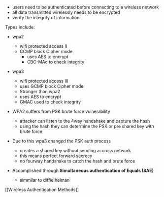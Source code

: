 
- users need to be authenticated before connecting to a wireless network 
- all data transmitted wirelessly needs to be encrypted 
- verify the integrity of information

Types include: 
- wpa2
    - wifi protected access II 
    - CCMP block Cipher mode 
        - uses AES to encrypt
        - CBC-MAc to check integrity
- wpa3
    - wifi protected access III
    - uses GCMP block Cipher mode
    - Stronger than wpa2
    - uses AES to encrypt
    - GMAC used to check integrity


- WPA2 suffers from PSK brute force vulnerability
    - attacker can listen to the 4way handshake and capture the hash 
    - using the hash they can determine the PSK or pre shared key with brute force

- Due to this wpa3 changed the PSK auth process
    - creates a shared key without sending accross network 
    - this means perfect forward secrecy
    - no fourway handshake to catch the hash and brute force 
- Accomplished through **Simultaneous authentication of Equals (SAE)** 
    - simmilar to diffie helman


[[Wireless Authentication Methods]]

